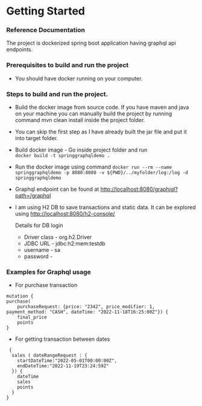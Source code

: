 # Getting Started

### Reference Documentation
The project is dockerized spring boot application having graphql api endpoints.

### Prerequisites to build and run the project
* You should have docker running on your computer.
### Steps to build and run the project.

* Build the docker image from source code. If you have maven and java on your machine 
you can manually build the project by running command mvn clean install inside the project folder.
* You can skip the first step as I have already built the jar file and put it into target folder.
* Build docker image - Go inside project folder and run  <br>
  ```docker build -t springgraphqldemo . ```
* Run the docker image using command
  ```docker run --rm --name springgraphqldemo -p 8080:8080 -v ${PWD}/../myfolder/log:/log -d springgraphqldemo```
 
* Graphql endpoint can be found at
   [http://localhost:8080/graphiql?path=/graphql](http://localhost:8080/graphiql?path=/graphql)

* I am using H2 DB to save transactions and static data. It can be explored using
  [http://localhost:8080/h2-console/](http://localhost:8080/h2-console/)
  
  Details for DB login
   * Driver class - org.h2.Driver
   * JDBC URL - jdbc:h2:mem:testdb
   * username - sa
   * password - 

### Examples for Graphql usage
* For purchase transaction
```
mutation {
purchase(
    purchaseRequest: {price: "2342", price_modifier: 1, payment_method: "CASH", dateTime: "2022-11-18T16:25:00Z"}) {
    final_price
    points
}
```
* For getting transaction between dates 

```
 {
  sales ( dateRangeRequest : {
    startDateTime:"2022-05-01T00:00:00Z",
    endDateTime:"2022-11-19T23:24:59Z"
  }) {
    dateTime
    sales
    points
  }
}

```
